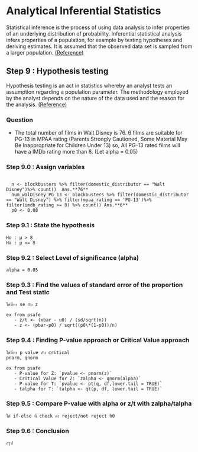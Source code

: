 # Analytical Inferential Statistics
Statistical inference is the process of using data analysis to infer properties of an underlying distribution of probability. Inferential statistical analysis infers properties of a population, for example by testing hypotheses and deriving estimates. It is assumed that the observed data set is sampled from a larger population. [(Reference)](https://en.wikipedia.org/wiki/Statistical_inference)

## Step 9 : Hypothesis testing
Hypothesis testing is an act in statistics whereby an analyst tests an assumption regarding a population parameter. The methodology employed by the analyst depends on the nature of the data used and the reason for the analysis. [(Reference)](https://www.investopedia.com/terms/h/hypothesistesting.asp)

### Question
- The total number of films in Walt Disney is 76. 6 films are suitable for PG-13 in MPAA rating (Parents Strongly Cautioned, Some Material May Be Inappropriate for Children Under 13) so, All PG-13 rated films will have a IMDb rating more than 8. (Let alpha = 0.05)

### Step 9.0 : Assign variables
```
  
  n <- blockbusters %>% filter(domestic_distributor == "Walt Disney")%>% count()  Ans.**76**
  num_walDisney_PG_13 <- blockbusters %>% filter(domestic_distributor == "Walt Disney") %>% filter(mpaa_rating == 'PG-13')%>% filter(imdb_rating >= 8) %>% count() Ans.**6**
  p0 <- 0.08
```
  
### Step 9.1 : State the hypothesis
```
Ho : μ > 8
Ha : μ <= 8
```
### Step 9.2 : Select Level of significance (alpha)
```
alpha = 0.05 
```

### Step 9.3 : Find the values of standard error of the proportion and Test static
```
ใส่ที่หา se กับ z

ex from psafe
   - z/t <- (xbar - u0) / (sd/sqrt(n))
   - z <- (pbar-p0) / sqrt((p0\*(1-p0))/n)
```


### Step 9.4 : Finding P-value approach or Critical Value approach
```
ใส่ที่หา p value กับ critical 
pnorm, qnorm

ex from psafe
   - P-value for Z: `pvalue <- pnorm(z)`
   - Critical Value for Z: `zalpha <- qnorm(alpha)`
   - P-value for T: `pvalue <- pt(q, df,lower.tail = TRUE)`
   - talpha for T: `talpha <- qt(p, df, lower.tail = TRUE)`
 ```
 
### Step 9.5 : Compare P-value with alpha or z/t with zalpha/talpha
```
ใส่ if-else ที่ check ค่า reject/not reject h0
```

### Step 9.6 : Conclusion
```
สรุป
```


